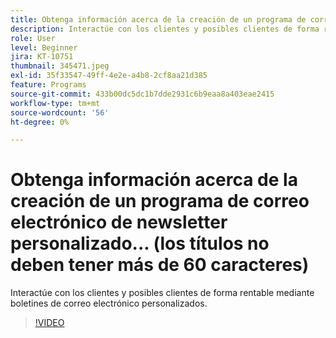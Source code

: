 ```yaml
---
title: Obtenga información acerca de la creación de un programa de correo electrónico de newsletter personalizado... (los títulos no deben tener más de 60 caracteres)
description: Interactúe con los clientes y posibles clientes de forma rentable mediante boletines de correo electrónico personalizados.
role: User
level: Beginner
jira: KT-10751
thumbnail: 345471.jpeg
exl-id: 35f33547-49ff-4e2e-a4b8-2cf8aa21d385
feature: Programs
source-git-commit: 433b00dc5dc1b7dde2931c6b9eaa8a403eae2415
workflow-type: tm+mt
source-wordcount: '56'
ht-degree: 0%

---
```


# Obtenga información acerca de la creación de un programa de correo electrónico de newsletter personalizado... (los títulos no deben tener más de 60 caracteres)

Interactúe con los clientes y posibles clientes de forma rentable mediante boletines de correo electrónico personalizados.

>[!VIDEO](https://video.tv.adobe.com/v/345471/?quality=12&learn=on)
